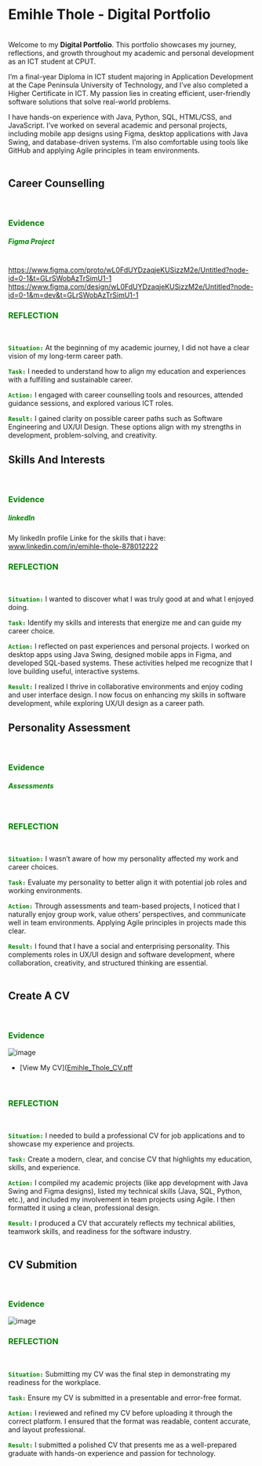 # Emihle Thole - Digital Portfolio


<br />Welcome to my **Digital Portfolio**. This portfolio showcases my journey, reflections, and growth throughout my academic and personal development as an ICT student at CPUT.

I’m a final-year Diploma in ICT student majoring in Application Development at the Cape Peninsula University of Technology, and I’ve also completed a Higher Certificate in ICT. My passion lies in creating efficient, user-friendly software solutions that solve real-world problems.

I have hands-on experience with Java, Python, SQL, HTML/CSS, and JavaScript. I’ve worked on several academic and personal projects, including mobile app designs using Figma, desktop applications with Java Swing, and database-driven systems. I’m also comfortable using tools like GitHub and applying Agile principles in team environments.
<br />
<br />
<h2>Career Counselling</h2>
<br />

 <h3 style="color : green"> Evidence </h3>
<h5 style="color : green"> Figma Project </h5>

<br /> https://www.figma.com/proto/wL0FdUYDzaqjeKUSizzM2e/Untitled?node-id=0-1&t=GLrSWobAzTrSimU1-1
https://www.figma.com/design/wL0FdUYDzaqjeKUSizzM2e/Untitled?node-id=0-1&m=dev&t=GLrSWobAzTrSimU1-1
<br />


<h3 style="color : green"> REFLECTION </h3>
<br />

<code style="color : green">**Situation:**</code>
At the beginning of my academic journey, I did not have a clear vision of my long-term career path.

<code style="color : green">**Task:**</code>
I needed to understand how to align my education and experiences with a fulfilling and sustainable career.

 <code style="color : green">**Action:**</code>
I engaged with career counselling tools and resources, attended guidance sessions, and explored various ICT roles.

<code style="color : green">**Result:**</code>
I gained clarity on possible career paths such as Software Engineering and UX/UI Design. These options align with my strengths in development, problem-solving, and creativity.
<br />


<h2>Skills And Interests</h2>
 <br />
 
 <h3 style="color : green"> Evidence </h3>
<h5 style="color : green"> linkedIn </h5>

 My linkedIn profile Linke for the skills that i have:
www.linkedin.com/in/emihle-thole-878012222
 <br />



<h3 style="color : green"> REFLECTION </h3>
 <br />
 

<code style="color : green">**Situation:**</code>
I wanted to discover what I was truly good at and what I enjoyed doing.

<code style="color : green">**Task:**</code>
Identify my skills and interests that energize me and can guide my career choice.

<code style="color : green">**Action:**</code>
I reflected on past experiences and personal projects. I worked on desktop apps using Java Swing, designed mobile apps in Figma, and developed SQL-based systems. These activities helped me recognize that I love building useful, interactive systems.

<code style="color : green">**Result:**</code>
I realized I thrive in collaborative environments and enjoy coding and user interface design. I now focus on enhancing my skills in software development, while exploring UX/UI design as a career path.
<br />

<h2>Personality Assessment</h2>

<br />

 <h3 style="color : green"> Evidence </h3>
 <h5 style="color : green"> Assessments </h5>
 <br />

<h3 style="color : green"> REFLECTION </h3>
<br />


<code style="color : green">**Situation:**</code>
I wasn’t aware of how my personality affected my work and career choices.

<code style="color : green">**Task:**</code>
Evaluate my personality to better align it with potential job roles and working environments.

<code style="color : green">**Action:**</code>
Through assessments and team-based projects, I noticed that I naturally enjoy group work, value others’ perspectives, and communicate well in team environments. Applying Agile principles in projects made this clear.

<code style="color : green">**Result:**</code>
I found that I have a social and enterprising personality. This complements roles in UX/UI design and software development, where collaboration, creativity, and structured thinking are essential.
<br />
<br />
<h2>Create A CV</h2>
<br />

 <h3 style="color : green"> Evidence </h3>
 
 ![image](https://github.com/user-attachments/assets/cefba833-4f26-46e4-91c3-a09068917857)

 - [View My CV]([Emihle_Thole_CV.pff](https://github.com/EmihleThole/Digital-Portfolio-Work/blob/main/CV%20Emihle%20Thole%20(2.pdf))
   
<br />

 
 <h3 style="color : green"> REFLECTION </h3>
 <br />


<code style="color : green">**Situation:**</code>
I needed to build a professional CV for job applications and to showcase my experience and projects.

<code style="color : green">**Task:**</code>
Create a modern, clear, and concise CV that highlights my education, skills, and experience.

<code style="color : green">**Action:**</code>
I compiled my academic projects (like app development with Java Swing and Figma designs), listed my technical skills (Java, SQL, Python, etc.), and included my involvement in team projects using Agile. I then formatted it using a clean, professional design.

<code style="color : green">**Result:**</code>
I produced a CV that accurately reflects my technical abilities, teamwork skills, and readiness for the software industry.
<br />
<br />

<h2>CV Submition</h2>

<br />
<h3 style="color : green"> Evidence </h3>

![image](https://github.com/user-attachments/assets/b75700b6-b86b-4f9b-9daf-74e688df8396)
<br />


 <h3 style="color : green"> REFLECTION </h3>
<br />

 
<code style="color : green">**Situation:**</code>
Submitting my CV was the final step in demonstrating my readiness for the workplace.

<code style="color : green">**Task:**</code>
Ensure my CV is submitted in a presentable and error-free format.

<code style="color : green">**Action:**</code>
I reviewed and refined my CV before uploading it through the correct platform. I ensured that the format was readable, content accurate, and layout professional.

<code style="color : green">**Result:**</code>
I submitted a polished CV that presents me as a well-prepared graduate with hands-on experience and passion for technology.



















